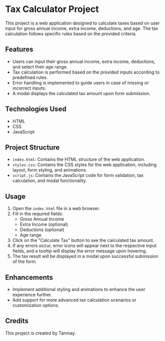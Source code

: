 # Tax Calculator Project

This project is a web application designed to calculate taxes based on user input for gross annual income, extra income, deductions, and age. The tax calculation follows specific rules based on the provided criteria.

## Features

- Users can input their gross annual income, extra income, deductions, and select their age range.
- Tax calculation is performed based on the provided inputs according to predefined rules.
- Error handling is implemented to guide users in case of missing or incorrect inputs.
- A modal displays the calculated tax amount upon form submission.

## Technologies Used

- HTML
- CSS
- JavaScript

## Project Structure

- `index.html`: Contains the HTML structure of the web application.
- `styles.css`: Contains the CSS styles for the web application, including layout, form styling, and animations.
- `script.js`: Contains the JavaScript code for form validation, tax calculation, and modal functionality.

## Usage

1. Open the `index.html` file in a web browser.
2. Fill in the required fields:
   - Gross Annual Income
   - Extra Income (optional)
   - Deductions (optional)
   - Age range
3. Click on the "Calculate Tax" button to see the calculated tax amount.
4. If any errors occur, error icons will appear next to the respective input fields, and a tooltip will display the error message upon hovering.
5. The tax result will be displayed in a modal upon successful submission of the form.

## Enhancements

- Implement additional styling and animations to enhance the user experience further.
- Add support for more advanced tax calculation scenarios or customization options.

## Credits

This project is created by Tanmay.

